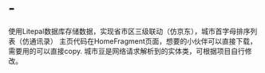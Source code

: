 # -
使用Litepal数据库存储数据，实现省市区三级联动（仿京东），城市首字母排序列表（仿通讯录）
主页代码在HomeFragment页面，想要的小伙伴可以直接下载，需要用的可以直接copy.
城市豆是网络请求解析到的实体类，可根据项目自行修改。
